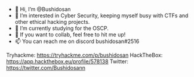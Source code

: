 - 👋 Hi, I’m @Bushidosan
- 👀 I’m interested in Cyber Security, keeping myself busy with CTFs and other ethical hacking projects.
- 🌱 I’m currently studying for the OSCP.
- 💞️ If you want to collab, feel free to hit me up!
- 📫 You can reach me on discord bushidosan#2516

Tryhackme: https://tryhackme.com/p/bushidosan
HackTheBox: https://app.hackthebox.eu/profile/578138
Twitter: https://twitter.com/Bushidosann
